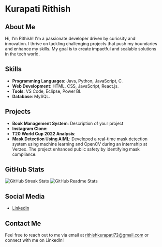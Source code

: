 # Kurapati Rithish

## About Me
Hi, I'm Rithish! I'm a passionate developer driven by curiosity and innovation. I thrive on tackling challenging projects that push my boundaries and enhance my skills. My goal is to create impactful and scalable solutions in the tech world.

## Skills
- **Programming Languages**: Java, Python, JavaScript, C.
- **Web Development**: HTML, CSS, JavaScript, React.js.
- **Tools**: VS Code, Eclipse, Power BI.
- **Database**: MySQL.

## Projects
- **Book Management System**: Description of your project
- **Instagram Clone**:
- **T20 World Cup 2022 Analysis**:
- **Mask Detection Using AIML**: Developed a real-time mask detection system using machine learning and OpenCV during an internship at Verzeo. The project enhanced public safety by identifying mask compliance.

## GitHub Stats
![GitHub Streak Stats](https://your-github-stats-url)
![GitHub Readme Stats](https://your-github-readme-stats-url)

## Social Media
- [LinkedIn](https://www.linkedin.com/in/rithish-kurapati-988130215/)

## Contact Me
Feel free to reach out to me via email at rithishkurapati72@gmail.com or connect with me on LinkedIn!
